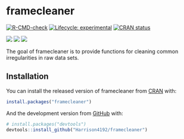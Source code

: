 
<!-- README.md is generated from README.Rmd. Please edit that file -->

# framecleaner

<!-- badges: start -->

[![R-CMD-check](https://github.com/Harrison4192/framecleaner/workflows/R-CMD-check/badge.svg)](https://github.com/Harrison4192/framecleaner/actions)
[![Lifecycle:
experimental](https://img.shields.io/badge/lifecycle-experimental-orange.svg)](https://lifecycle.r-lib.org/articles/stages.html)
[![CRAN
status](https://www.r-pkg.org/badges/version/framecleaner)](https://CRAN.R-project.org/package=framecleaner)

[![](http://cranlogs.r-pkg.org/badges/grand-total/framecleaner?color=blue)](https://cran.r-project.org/package=framecleaner)
[![](https://img.shields.io/github/languages/code-size/Harrison4192/framecleaner.svg)](https://github.com/Harrison4192/framecleaner)
[![](https://img.shields.io/github/last-commit/Harrison4192/framecleaner.svg)](https://github.com/Harrison4192/framecleaner/commits/main)
<!-- badges: end -->

The goal of framecleaner is to provide functions for cleaning common
irregularities in raw data sets.

## Installation

You can install the released version of framecleaner from
[CRAN](https://CRAN.R-project.org) with:

``` r
install.packages("framecleaner")
```

And the development version from [GitHub](https://github.com/) with:

``` r
# install.packages("devtools")
devtools::install_github("Harrison4192/framecleaner")
```
